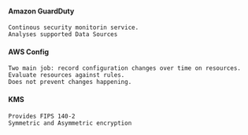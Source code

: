 #### Amazon GuardDuty

    Continous security monitorin service.
    Analyses supported Data Sources

#### AWS Config
    
    Two main job: record configuration changes over time on resources.
    Evaluate resources against rules.
    Does not prevent changes happening.

####  KMS

    Provides FIPS 140-2
    Symmetric and Asymmetric encryption



